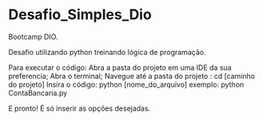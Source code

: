 # Desafio_Simples_Dio
Bootcamp DIO. 

Desafio utilizando python treinando lógica de programação.


Para executar o código:
Abra a pasta do projeto em uma IDE da sua preferencia;
Abra o terminal;
Navegue até a pasta do projeto : cd [caminho do projeto]
Insira o código: python [nome_do_arquivo] exemplo: python ContaBancaria.py


E pronto!
É só inserir as opções desejadas.
